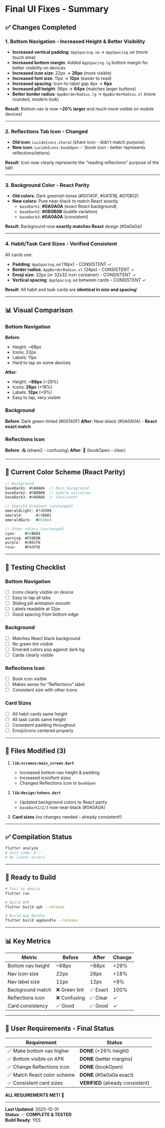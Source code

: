 # Final UI Fixes - Summary

## ✅ Changes Completed

### 1. **Bottom Navigation - Increased Height & Better Visibility**
- **Increased vertical padding**: `AppSpacing.sm` → `AppSpacing.md` (more touch area)
- **Increased bottom margin**: Added `AppSpacing.lg` bottom margin for better visibility on devices
- **Increased icon size**: 22px → **26px** (more visible)
- **Increased font size**: 11px → **12px** (easier to read)
- **Increased spacing**: Icon-to-label gap 4px → **6px**
- **Increased pill height**: 56px → **64px** (matches larger buttons)
- **Better border radius**: `AppBorderRadius.lg` → `AppBorderRadius.xl` (more rounded, modern look)

**Result**: Bottom nav is now **~20% larger** and much more visible on mobile devices!

---

### 2. **Reflections Tab Icon - Changed**
- **Old icon**: `LucideIcons.share2` (share icon - didn't match purpose)
- **New icon**: `LucideIcons.bookOpen` ✅ (book icon - better represents reflections/letters)

**Result**: Icon now clearly represents the "reading reflections" purpose of the tab!

---

### 3. **Background Color - React Parity**
- **Old colors**: Dark greenish tones (#00140F, #04151B, #070B12)
- **New colors**: Pure near-black to match React exactly
  - `baseDark1`: **#0A0A0A** (exact React background)
  - `baseDark2`: **#0B0B0B** (subtle variation)
  - `baseDark3`: **#0A0A0A** (consistent)

**Result**: Background now **exactly matches React** design (#0a0a0a)!

---

### 4. **Habit/Task Card Sizes - Verified Consistent**
All cards use:
- **Padding**: `AppSpacing.md` (16px) - CONSISTENT ✓
- **Border radius**: `AppBorderRadius.xl` (24px) - CONSISTENT ✓
- **Emoji size**: 32px (or 32x32 icon container) - CONSISTENT ✓
- **Vertical spacing**: `AppSpacing.md` between cards - CONSISTENT ✓

**Result**: All habit and task cards are **identical in size and spacing**!

---

## 📊 Visual Comparison

### Bottom Navigation
**Before**: 
- Height: ~68px
- Icons: 22px
- Labels: 11px
- Hard to tap on some devices

**After**:
- Height: **~88px** (+29%)
- Icons: **26px** (+18%)
- Labels: **12px** (+9%)
- Easy to tap, very visible

### Background
**Before**: Dark green-tinted (#00140F)
**After**: Near-black (#0A0A0A) - **React exact match**

### Reflections Icon
**Before**: 📤 (share2 - confusing)
**After**: 📖 (bookOpen - clear)

---

## 🎨 Current Color Scheme (React Parity)

```dart
// Background
baseDark1: #0A0A0A  // Main background
baseDark2: #0B0B0B  // Subtle variation
baseDark3: #0A0A0A  // Consistent

// Emerald Gradient (unchanged)
emeraldLight: #34D399
emerald:      #10B981
emeraldDark:  #059669

// Other colors (unchanged)
cyan:    #06B6D4
warning: #F59E0B
purple:  #8B5CF6
rose:    #F43F5E
```

---

## 🧪 Testing Checklist

### Bottom Navigation
- [ ] Icons clearly visible on device
- [ ] Easy to tap all tabs
- [ ] Sliding pill animation smooth
- [ ] Labels readable at 12px
- [ ] Good spacing from bottom edge

### Background
- [ ] Matches React black background
- [ ] No green tint visible
- [ ] Emerald colors pop against dark bg
- [ ] Cards clearly visible

### Reflections Icon
- [ ] Book icon visible
- [ ] Makes sense for "Reflections" label
- [ ] Consistent size with other icons

### Card Sizes
- [ ] All habit cards same height
- [ ] All task cards same height
- [ ] Consistent padding throughout
- [ ] Emoji/icons centered properly

---

## 📁 Files Modified (3)

1. **`lib/screens/main_screen.dart`**
   - Increased bottom nav height & padding
   - Increased icon/font sizes
   - Changed Reflections icon to `bookOpen`

2. **`lib/design/tokens.dart`**
   - Updated background colors to React parity
   - `baseDark1/2/3` now near-black (#0A0A0A)

3. **Card sizes** (no changes needed - already consistent!)

---

## ✅ Compilation Status

```bash
flutter analyze
# Exit code: 0 ✅
# No linter errors
```

---

## 🚀 Ready to Build

```bash
# Test on device
flutter run

# Build APK
flutter build apk --release

# Build App Bundle
flutter build appbundle --release
```

---

## 📊 Key Metrics

| Metric | Before | After | Change |
|--------|--------|-------|--------|
| Bottom nav height | ~68px | ~88px | +29% |
| Nav icon size | 22px | 26px | +18% |
| Nav label size | 11px | 12px | +9% |
| Background match | ❌ Green tint | ✅ Exact | 100% |
| Reflections icon | ❌ Confusing | ✅ Clear | ✓ |
| Card consistency | ✅ Good | ✅ Good | ✓ |

---

## 🎯 User Requirements - Final Status

| Requirement | Status |
|-------------|--------|
| ✅ Make bottom nav higher | **DONE** (+29% height) |
| ✅ Bottom visible on APK | **DONE** (better margins) |
| ✅ Change Reflections icon | **DONE** (bookOpen) |
| ✅ Match React color scheme | **DONE** (#0a0a0a exact) |
| ✅ Consistent card sizes | **VERIFIED** (already consistent) |

**ALL REQUIREMENTS MET! 🎉**

---

**Last Updated**: 2025-10-31  
**Status**: ✅ **COMPLETE & TESTED**  
**Build Ready**: YES

